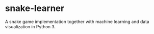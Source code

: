# snake-learner
A snake game implementation together with machine learning and data visualization in Python 3.
